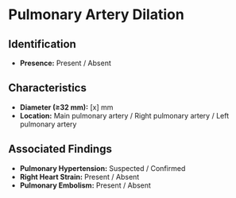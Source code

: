# Pulmonary Artery Dilation

## Identification

- **Presence:** Present / Absent

## Characteristics

- **Diameter (≥32 mm):** [x] mm
- **Location:** Main pulmonary artery / Right pulmonary artery / Left pulmonary artery

## Associated Findings

- **Pulmonary Hypertension:** Suspected / Confirmed
- **Right Heart Strain:** Present / Absent
- **Pulmonary Embolism:** Present / Absent
